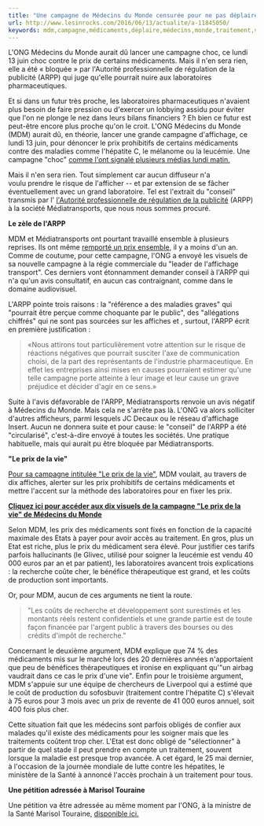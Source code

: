 ```yaml
---
title: "Une campagne de Médecins du Monde censurée pour ne pas déplaire aux laboratoires pharmaceutiques"
url: http://www.lesinrocks.com/2016/06/13/actualite/a-11845050/
keywords: mdm,campagne,médicaments,déplaire,médecins,monde,traitement,vie,pharmaceutiques,larpp,laboratoires,censurée,prix,long
---
```

L'ONG Médecins du Monde aurait dû lancer une campagne choc, ce lundi 13 juin choc contre le prix de certains médicaments. Mais il n'en sera rien, elle a été « bloquée » par l'Autorité professionnelle de régulation de la publicité (ARPP) qui juge qu'elle pourrait nuire aux laboratoires pharmaceutiques.

Et si dans un futur très proche, les laboratoires pharmaceutiques n\'avaient plus besoin de faire pression ou d\'exercer un lobbying assidu pour éviter que l\'on ne plonge le nez dans leurs bilans financiers ? Eh bien ce futur est peut-être encore plus proche qu\'on le croit. L\'ONG Médecins du Monde (MDM) aurait dû, en théorie, lancer une grande campagne d\'affichage, ce lundi 13 juin, pour dénoncer le prix prohibitifs de certains médicaments contre des maladies comme l\'hépatite C, le mélanome ou la leucémie. Une campagne \"choc\" [comme l\'ont signalé plusieurs médias lundi matin.](http://www.europe1.fr/societe/campagne-choc-de-medecins-du-monde-contre-les-medicaments-trop-chers-2770588)

Mais il n\'en sera rien. Tout simplement car aucun diffuseur n\'a voulu prendre le risque de l\'afficher -- et par extension de se fâcher éventuellement avec un grand laboratoire. Tel est l\'extrait du \"conseil\" transmis par l\' [l\'Autorité professionnelle de régulation de la publicité](http://www.arpp-pub.org/) (ARPP) à la société Médiatransports, que nous nous sommes procuré.

**Le zèle de l\'ARPP**

MDM et Médiatransports ont pourtant travaillé ensemble à plusieurs reprises. Ils ont même [remporté un prix ensemble](http://www.upe.fr/?rub=grand-prix-de-la-communication-exterieure), il y a moins d\'un an. Comme de coutume, pour cette campagne, l\'ONG a envoyé les visuels de sa nouvelle campagne à la régie commerciale du \"leader de l\'affichage transport\". Ces derniers vont étonnamment demander conseil à l'ARPP qui n\'a qu\'un avis consultatif, en aucun cas contraignant, comme dans le domaine audiovisuel.

L\'ARPP pointe trois raisons : la \"référence a des maladies graves\" qui \"pourrait être perçue comme choquante par le public\", des \"allégations chiffrés\" qui ne sont pas sourcées sur les affiches et , surtout, l\'ARPP écrit en première justification :

> «Nous attirons tout particulièrement votre attention sur le risque de réactions négatives que pourrait susciter l\'axe de communication choisi, de la part des représentants de l\'industrie pharmaceutique. En effet les entreprises ainsi mises en causes pourraient estimer qu\'une telle campagne porte atteinte à leur image et leur cause un grave préjudice et décider d\'agir en ce sens.»

Suite à l\'avis défavorable de l\'ARPP, Médiatransports renvoie un avis négatif à Médecins du Monde. Mais cela ne s\'arrête pas là. L\'ONG va alors solliciter d\'autres afficheurs, parmi lesquels JC Decaux ou le réseau d\'affichage Insert. Aucun ne donnera suite et pour cause: le \"conseil\" de l\'ARPP a été \"circularisé\", c\'est-à-dire envoyé à toutes les sociétés. Une pratique habituelle, mais qui aurait pu être bloquée par Médiatransports.

**\"Le prix de la vie\"**

[Pour sa campagne intitulée \"Le prix de la vie\"](http://www.medecinsdumonde.org/actualites/leprixdelavie/2016/06/10/qui-doit-faire-la-loi-le-marche-ou-letat), MDM voulait, au travers de dix affiches, alerter sur les prix prohibitifs de certains médicaments et mettre l\'accent sur la méthode des laboratoires pour en fixer les prix.

**[Cliquez ici pour accéder aux dix visuels de la campagne \"Le prix de la vie\" de Médecins du Monde](https://www.lesinrocks.com/wp-content/uploads/2016/06/10visuels.pdf)**

Selon MDM, les prix des médicaments sont fixés en fonction de la capacité maximale des Etats à payer pour avoir accès au traitement. En gros, plus un Etat est riche, plus le prix du médicament sera élevé. Pour justifier ces tarifs parfois hallucinants (le Glivec, utilisé pour soigner la leucémie est vendu 40 000 euros par an et par patient), les laboratoires avancent trois explications : la recherche coûte cher, le bénéfice thérapeutique est grand, et les coûts de production sont importants.

Or, pour MDM, aucun de ces arguments ne tient la route.

> "Les coûts de recherche et développement sont surestimés et les montants réels restent confidentiels et une grande partie est de toute façon financée par l\'argent public à travers des bourses ou des crédits d\'impôt de recherche."

Concernant le deuxième argument, MDM explique que 74 % des médicaments mis sur le marché lors des 20 dernières années n\'apportaient que peu de bénéfices thérapeutiques et ironise en expliquant qu\'\"un airbag vaudrait dans ce cas le prix d\'une vie\". Enfin pour le troisième argument, MDM s\'appuie sur une équipe de chercheurs de Liverpool qui a estimé que le coût de production du sofosbuvir (traitement contre l\'hépatite C) s\'élevait à 75 euros pour 3 mois avec un prix de revente de 41 000 euros annuel, soit 400 fois plus cher.

Cette situation fait que les médecins sont parfois obligés de confier aux malades qu\'il existe des médicaments pour les soigner mais que les traitements coûtent trop cher. L\'Etat est donc obligé de \"sélectionner\" à partir de quel stade il peut prendre en compte un traitement, souvent lorsque la maladie est presque trop avancée. A cet égard, le 25 mai dernier, à l\'occasion de la journée mondiale de lutte contre les hépatites, le ministère de la Santé à annoncé l\'accès prochain à un traitement pour tous.

**Une pétition adressée à Marisol Touraine**

Une pétition va être adressée au même moment par l\'ONG, à la ministre de la Santé Marisol Touraine, [disponible ici.](https://leprixdelavie.medecinsdumonde.org/fr/la-petition)
